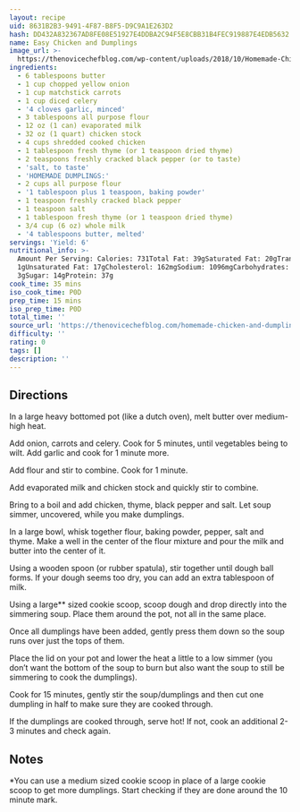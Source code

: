 ```yaml
---
layout: recipe
uid: 8631B2B3-9491-4F87-B8F5-D9C9A1E263D2
hash: DD432A832367AD8FE08E51927E4DDBA2C94F5E8CBB31B4FEC919887E4EDB5632
name: Easy Chicken and Dumplings
image_url: >-
  https://thenovicechefblog.com/wp-content/uploads/2018/10/Homemade-Chicken-and-Dumplings-Recipe-1-1.jpg
ingredients:
  - 6 tablespoons butter
  - 1 cup chopped yellow onion
  - 1 cup matchstick carrots
  - 1 cup diced celery
  - '4 cloves garlic, minced'
  - 3 tablespoons all purpose flour
  - 12 oz (1 can) evaporated milk
  - 32 oz (1 quart) chicken stock
  - 4 cups shredded cooked chicken
  - 1 tablespoon fresh thyme (or 1 teaspoon dried thyme)
  - 2 teaspoons freshly cracked black pepper (or to taste)
  - 'salt, to taste'
  - 'HOMEMADE DUMPLINGS:'
  - 2 cups all purpose flour
  - '1 tablespoon plus 1 teaspoon, baking powder'
  - 1 teaspoon freshly cracked black pepper
  - 1 teaspoon salt
  - 1 tablespoon fresh thyme (or 1 teaspoon dried thyme)
  - 3/4 cup (6 oz) whole milk
  - '4 tablespoons butter, melted'
servings: 'Yield: 6'
nutritional_info: >-
  Amount Per Serving: Calories: 731Total Fat: 39gSaturated Fat: 20gTrans Fat:
  1gUnsaturated Fat: 17gCholesterol: 162mgSodium: 1096mgCarbohydrates: 57gFiber:
  3gSugar: 14gProtein: 37g
cook_time: 35 mins
iso_cook_time: P0D
prep_time: 15 mins
iso_prep_time: P0D
total_time: ''
source_url: 'https://thenovicechefblog.com/homemade-chicken-and-dumplings-recipe/'
difficulty: ''
rating: 0
tags: []
description: ''
---
```

## Directions

In a large heavy bottomed pot (like a dutch oven), melt butter over medium-high heat.

Add onion, carrots and celery. Cook for 5 minutes, until vegetables being to wilt. Add garlic and cook for 1 minute more.

Add flour and stir to combine. Cook for 1 minute.

Add evaporated milk and chicken stock and quickly stir to combine.

Bring to a boil and add chicken, thyme, black pepper and salt. Let soup simmer, uncovered, while you make dumplings.

In a large bowl, whisk together flour, baking powder, pepper, salt and thyme. Make a well in the center of the flour mixture and pour the milk and butter into the center of it.

Using a wooden spoon (or rubber spatula), stir together until dough ball forms. If your dough seems too dry, you can add an extra tablespoon of milk.

Using a large** sized cookie scoop, scoop dough and drop directly into the simmering soup. Place them around the pot, not all in the same place.

Once all dumplings have been added, gently press them down so the soup runs over just the tops of them.

Place the lid on your pot and lower the heat a little to a low simmer (you don’t want the bottom of the soup to burn but also want the soup to still be simmering to cook the dumplings).

Cook for 15 minutes, gently stir the soup/dumplings and then cut one dumpling in half to make sure they are cooked through.

If the dumplings are cooked through, serve hot! If not, cook an additional 2-3 minutes and check again.
## Notes

*You can use a medium sized cookie scoop in place of a large cookie scoop to get more dumplings. Start checking if they are done around the 10 minute mark.

